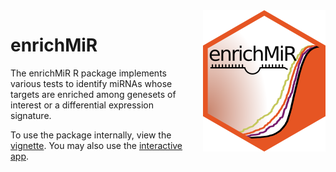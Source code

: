 <img align="right" style="margin-left: 20px; margin-bottom: 10px;" src="inst/docs/enrichMiR_sticker.png"/>

# enrichMiR

The enrichMiR R package implements various tests to identify 
miRNAs whose targets are enriched among genesets of interest 
or a differential expression signature.

To use the package internally, view the 
[vignette](vignettes/enrichMiR.Rmd). You may also use the 
[interactive app](https://ethz-ins.org/enrichMiR/).
